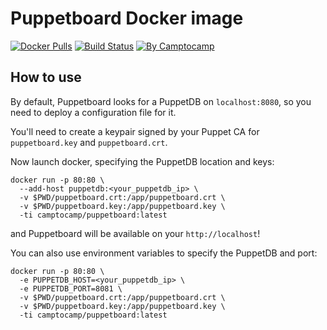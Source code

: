 Puppetboard Docker image
==========================

[![Docker Pulls](https://img.shields.io/docker/pulls/camptocamp/puppetboard.svg)](https://hub.docker.com/r/camptocamp/puppetboard/)
[![Build Status](https://img.shields.io/travis/camptocamp/docker-puppetboard/master.svg)](https://travis-ci.org/camptocamp/docker-puppetboard)
[![By Camptocamp](https://img.shields.io/badge/by-camptocamp-fb7047.svg)](http://www.camptocamp.com)


## How to use

By default, Puppetboard looks for a PuppetDB on `localhost:8080`, so you need to deploy a configuration file for it.

You'll need to create a keypair signed by your Puppet CA for `puppetboard.key` and `puppetboard.crt`.

Now launch docker, specifying the PuppetDB location and keys:

```shell
docker run -p 80:80 \
  --add-host puppetdb:<your_puppetdb_ip> \
  -v $PWD/puppetboard.crt:/app/puppetboard.crt \
  -v $PWD/puppetboard.key:/app/puppetboard.key \
  -ti camptocamp/puppetboard:latest
```

and Puppetboard will be available on your `http://localhost`!


You can also use environment variables to specify the PuppetDB and port:

```shell
docker run -p 80:80 \
  -e PUPPETDB_HOST=<your_puppetdb_ip> \
  -e PUPPETDB_PORT=8081 \
  -v $PWD/puppetboard.crt:/app/puppetboard.crt \
  -v $PWD/puppetboard.key:/app/puppetboard.key \
  -ti camptocamp/puppetboard:latest
```
